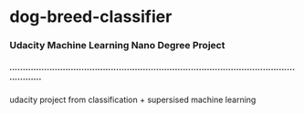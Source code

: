 # dog-breed-classifier
### Udacity Machine Learning Nano Degree Project 
##### .......................................................................................................................

udacity project from classification + supersised machine learning
